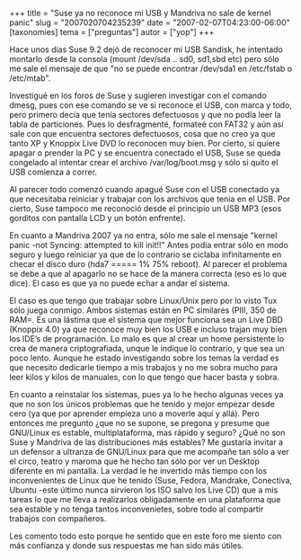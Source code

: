 +++
title = "Suse ya no reconoce mi USB y Mandriva no sale de kernel panic"
slug = "2007020704235239"
date = "2007-02-07T04:23:00-06:00"
[taxonomies]
tema = ["preguntas"]
autor = ["yop"]
+++

Hace unos días Suse 9.2 dejó de reconocer mi USB Sandisk, he intentado
montarlo desde la consola (mount /dev/sda .. sd0, sd1,sbd etc) pero sólo
me sale el mensaje de que "no se puede encontrar /dev/sda1 en /etc/fstab
o /etc/mtab".

Investigué en los foros de Suse y sugieren investigar con el comando
dmesg, pues con ese comando se ve si reconoce el USB, con marca y todo,
pero primero decía que tenía sectores defectuosos y que no podía leer la
tabla de particiones. Pues lo desfragmenté, formateé con FAT32 y aún así
sale con que encuentra sectores defectuosos, cosa que no creo ya que
tanto XP y Knoppix Live DVD lo reconocen muy bien. Por cierto, si quiere
apagar o prender la PC y se encuentra conectado el USB, Suse se queda
congelado al intentar crear el archivo /var/log/boot.msg y sólo si quito
el USB comienza a correr.

<!-- more -->
Al parecer todo comenzó cuando apagué Suse con el USB conectado ya que
necesitaba reiniciar y trabajar con los archivos que tenia en el USB.
Por cierto, Suse tampoco me reconoció desde el principio un USB MP3
(esos gorditos con pantalla LCD y un botón enfrente).

En cuanto a Mandriva 2007 ya no entra, sólo me sale el mensaje "kernel
panic -not Syncing: attempted to kill init!!" Antes podía entrar sólo en
modo seguro y luego reiniciar ya que de lo contrario se ciclaba
infinitamente en checar el disco duro (hda7 ===== 1% 75% reboot). Al
parecer el problema se debe a que al apagarlo no se hace de la manera
correcta (eso es lo que dice). El caso es que ya no puede echar a andar
el sistema.

El caso es que tengo que trabajar sobre Linux/Unix pero por lo visto Tux
sólo juega conmigo. Ambos sistemas están en PC similares (PIII, 350 de
RAM=. Es una lástima que el sistema que mejor funciona sea un Live DBD
(Knoppix 4.0) ya que reconoce muy bien los USB e incluso trajan muy bien
los IDE’s de programación. Lo malo es que al crear un home persistente
lo crea de manera criptografiada, unque le indique lo contrario, y que
sea un poco lento. Aunque he estado investigando sobre los temas la
verdad es que necesito dedicarle tiempo a mis trabajos y no me sobra
mucho para leer kilos y kilos de manuales, con lo que tengo que hacer
basta y sobra.

En cuanto a reinstalar los sistemas, pues ya lo he hecho algunas veces
ya que no son los únicos problemas que he tenido y mejor empezar desde
cero (ya que por aprender empieza uno a moverle aquí y allá). Pero
entonces me pregunto ¿que no se supone, se pregona y presume que
GNU/Linux es estable, multiplataforma, mas rápido y seguro? ¿Qué no son
Suse y Mandriva de las distribuciones más estables? Me gustaría invitar
a un defensor a ultranza de GNU/Linux para que me acompañe tan sólo a
ver el circo, teatro y maroma que he hecho tan sólo por ver un Desktop
diferente en mi pantalla. La verdad le he invertido más tiempo con los
inconvenientes de Linux que he tenido (Suse, Fedora, Mandrake,
Conectiva, Ubuntu -este último nunca sirvieron los ISO salvo los Live
CD) que a mis tareas lo que me lleva a realizarlos obligadamente en una
plataforma que sea estable y no tenga tantos inconvenietes, sobre todo
al compartir trabajos con compañeros.

Les comento todo esto porque he sentido que en este foro me siento con
más confianza y donde sus respuestas me han sido más útiles.
